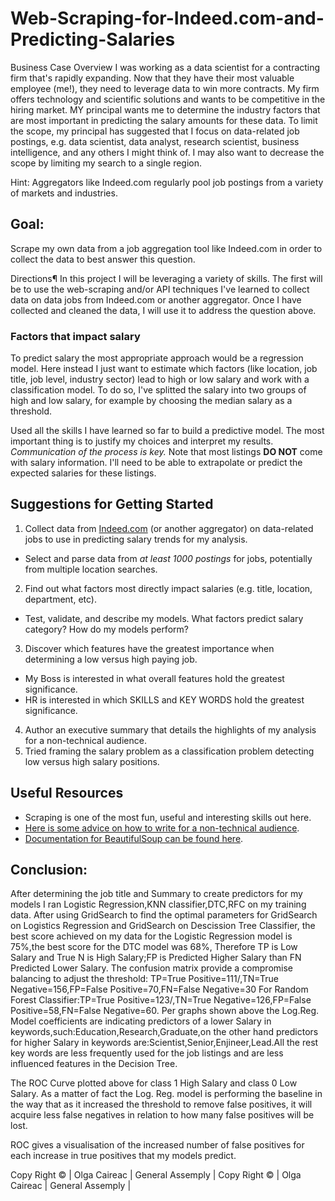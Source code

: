 # Web-Scraping-for-Indeed.com-and-Predicting-Salaries

Business Case Overview
I was working as a data scientist for a contracting firm that's rapidly expanding. Now that they have their most valuable employee (me!), they need to leverage data to win more contracts. My firm offers technology and scientific solutions and wants to be competitive in the hiring market. MY principal wants me to determine the industry factors that are most important in predicting the salary amounts for these data.
To limit the scope, my principal has suggested that I focus on data-related job postings, e.g. data scientist, data analyst, research scientist, business intelligence, and any others I might think of. I may also want to decrease the scope by limiting my search to a single region.

Hint: Aggregators like Indeed.com regularly pool job postings from a variety of markets and industries.

## Goal: 
Scrape my own data from a job aggregation tool like Indeed.com in order to collect the data to best answer this question.

Directions¶
In this project I will be leveraging a variety of skills. The first will be to use the web-scraping and/or API techniques I've learned to collect data on data jobs from Indeed.com or another aggregator. Once I have collected and cleaned the data, I will use it to address the question above.

### Factors that impact salary

To predict salary the most appropriate approach would be a regression model.
Here instead I just want to estimate which factors (like location, job title, job level, industry sector) lead to high or low salary and work with a classification model. To do so, I've splitted the salary into two groups of high and low salary, for example by choosing the median salary as a threshold.

Used all the skills I have learned so far to build a predictive model.
The most important thing is to justify my choices and interpret my results. *Communication of the process is key.* Note that most listings **DO NOT** come with salary information. I'll need to be able to extrapolate or predict the expected salaries for these listings.

## Suggestions for Getting Started

1. Collect data from [Indeed.com](www.indeed.com) (or another aggregator) on data-related jobs to use in predicting salary trends for my analysis.
  - Select and parse data from *at least 1000 postings* for jobs, potentially from multiple location searches.
2. Find out what factors most directly impact salaries (e.g. title, location, department, etc).
  - Test, validate, and describe my models. What factors predict salary category? How do my models perform?
3. Discover which features have the greatest importance when determining a low versus high paying job.
  - My Boss is interested in what overall features hold the greatest significance.
  - HR is interested in which SKILLS and KEY WORDS hold the greatest significance.   
4. Author an executive summary that details the highlights of my analysis for a non-technical audience.
5. Tried framing the salary problem as a classification problem detecting low versus high salary positions.



## Useful Resources

- Scraping is one of the most fun, useful and interesting skills out here.
- [Here is some advice on how to write for a non-technical audience](http://programmers.stackexchange.com/questions/11523/explaining-technical-things-to-non-technical-people).
- [Documentation for BeautifulSoup can be found here](http://www.crummy.com/software/BeautifulSoup/).



## Conclusion:

After determining the job title and Summary to create predictors for my models I ran Logistic Regression,KNN classifier,DTC,RFC on my training data. After using GridSearch to find the optimal parameters for GridSearch on Logistics Regression and GridSearch on Descission Tree Classifier, the best score achieved on my  data for the Logistic Regression model is 75%,the best score for the DTC model was 68%,
Therefore TP is Low Salary and True N is High Salary;FP is Predicted Higher Salary than FN Predicted Lower Salary.
The confusion matrix provide a compromise balancing  to adjust the threshold:
TP=True Positive=111/,TN=True Negative=156,FP=False Positive=70,FN=False Negative=30
For Random Forest Classifier:TP=True Positive=123/,TN=True Negative=126,FP=False Positive=58,FN=False Negative=60.
Per graphs shown above the Log.Reg. Model coefficients are indicating predictors of a lower Salary in keywords,such:Education,Research,Graduate,on the other hand predictors for higher Salary in keywords are:Scientist,Senior,Enjineer,Lead.All the rest key words are less frequently used for the job listings and are less influenced features in the Decision Tree.

The ROC Curve  plotted above for class 1 High Salary and class 0 Low Salary. As a matter of fact the Log. Reg. model is performing the baseline in the way that  as it increased the threshold to remove false positives, it will acquire less false negatives in relation to how many false positives will be lost.

ROC gives a visualisation of the increased number of false positives for each increase in true positives that my models predict.

Copy Right © | Olga Caireac | General Assemply | 
Copy Right © | Olga Caireac | General Assemply | 

